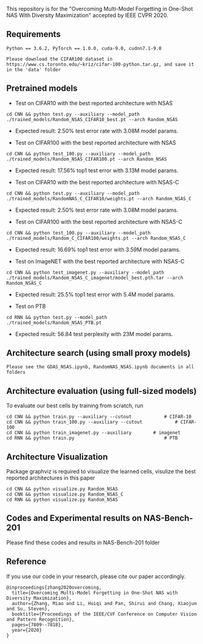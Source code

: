 
This repository is for the "Overcoming Multi-Model Forgetting in One-Shot NAS With Diversity Maximization" accepted by IEEE CVPR 2020.



## Requirements
```
Python == 3.6.2, PyTorch == 1.0.0, cuda-9.0, cudnn7.1-9.0

Please download the CIFAR100 dataset in https://www.cs.toronto.edu/~kriz/cifar-100-python.tar.gz, and save it in the 'data' folder
```


## Pretrained models


* Test on CIFAR10 with the best reported architecture with NSAS

```
cd CNN && python test.py --auxiliary --model_path ./trained_models/Random_NSAS_CIFAR10_best.pt --arch Random_NSAS
```
* Expected result: 2.50% test error rate with 3.08M model params.


* Test on CIFAR100 with the best reported architecture with NSAS
```
cd CNN && python test_100.py --auxiliary --model_path ./trained_models/Random_NSAS_CIFAR100.pt --arch Random_NSAS

```
* Expected result: 17.56% top1 test error with 3.13M  model params.




* Test on CIFAR10 with the best reported architecture with NSAS-C

```
cd CNN && python test.py --auxiliary --model_path ./trained_models/RandomNAS_C_CIFAR10/weights.pt --arch Random_NSAS_C
```
* Expected result: 2.50% test error rate with 3.08M model params.


* Test on CIFAR100 with the best reported architecture with NSAS-C
```
cd CNN && python test_100.py --auxiliary --model_path ./trained_models/Random_C_CIFAR100/weights.pt --arch Random_NSAS_C

```
* Expected result: 16.69% top1 test error with 3.59M  model params.



* Test on ImageNET with the best reported architecture with NSAS-C
```
cd CNN && python test_imagenet.py --auxiliary --model_path ./trained_models/Random_NSAS_C_imagenet/model_best.pth.tar --arch  Random_NSAS_C 

```
* Expected result: 25.5% top1 test error with 5.4M  model params.



* Test on PTB
```
cd RNN && python test.py --model_path ./trained_models/Random_NSAS_PTB.pt

```
* Expected result: 56.84 test perplexity with 23M model params.



## Architecture search (using small proxy models)
```
Please see the GDAS_NSAS.ipynb, RandomNAS_NSAS.ipynb documents in all folders
```

## Architecture evaluation (using full-sized models)
To evaluate our best cells by training from scratch, run
```
cd CNN && python train.py --auxiliary --cutout            # CIFAR-10
cd CNN && python train_100.py --auxiliary --cutout            # CIFAR-100
cd CNN && python train_imagenet.py --auxiliary        # imagenet
cd RNN && python train.py                                 # PTB
```

## Architecture Visualization
Package graphviz is required to visualize the learned cells, visulize the best reported architectures in this paper
```
cd CNN && python visualize.py Random_NSAS 
cd CNN && python visualize.py Random_NSAS_C
cd RNN && python visualize.py Random_NSAS 
```
## Codes and Experimental results on NAS-Bench-201
Please find these codes and results in NAS-Bench-201 folder


## Reference
If you use our code in your research, please cite our paper accordingly.
```
@inproceedings{zhang2020overcoming,
  title={Overcoming Multi-Model Forgetting in One-Shot NAS with Diversity Maximization},
  author={Zhang, Miao and Li, Huiqi and Pan, Shirui and Chang, Xiaojun and Su, Steven},
  booktitle={Proceedings of the IEEE/CVF Conference on Computer Vision and Pattern Recognition},
  pages={7809--7818},
  year={2020}
}
```



